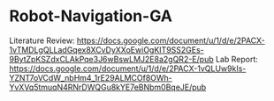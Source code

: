 # Robot-Navigation-GA

Literature Review: https://docs.google.com/document/u/1/d/e/2PACX-1vTMDLgQLLadGqex8XCvDyXXoEwiOgKIT9SS2GEs-9BytZpKSZdxCLAkPqe3J6wBswLMJ2E8a2gQR2-E/pub
Lab Report: https://docs.google.com/document/u/1/d/e/2PACX-1vQLUw9kIs-YZNT7oVCdW_nbHm4_1rE29ALMCOf8OWh-YvXVq5tmuqN4RNrDWQGu8kYE7eBNbm0BqeJE/pub
